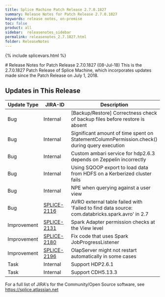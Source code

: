 ```yaml
---
title: Splice Machine Patch Release 2.7.0.1827
summary: Release Notes for Patch Release 2.7.0.1827
keywords: release notes, on-premise
toc: false
product: all
sidebar:  releasenotes_sidebar
permalink: releasenotes_2.7.1827.html
folder: ReleaseNotes
---
```

{% include splicevars.html %}
<section>
<div class="TopicContent" data-swiftype-index="true" markdown="1">
# Release Notes for Patch Release 2.7.0.1827 (08-Jul-18)
This is the 2.7.0.1827 Patch Release of Splice Machine, which incorporates updates made since the Patch Release on July 1, 2018.

## Updates in This Release
<table>
    <col width="125px" />
    <col width="125px" />
    <col />
    <thead>
        <tr>
            <th>Update Type</th>
            <th>JIRA-ID</th>
            <th>Description</th>
        </tr>
    </thead>
    <tbody>
        <tr>
            <td>Bug</td>
            <td>Internal</td>
            <td>[Backup/Restore] Correctness check of backup files before restore is absent</td>
        </tr>
        <tr>
            <td>Bug</td>
            <td>Internal</td>
            <td>Significant amount of time spent on StatementColumnPermission.check() during query execution</td>
        </tr>
        <tr>
            <td>Bug</td>
            <td>Internal</td>
            <td>Custom ambari service for hdp2.6.3 depends on Zeppelin incorrectly</td>
        </tr>
        <tr>
            <td>Bug</td>
            <td>Internal</td>
            <td>Using SQOOP export to load data from HDFS on a Kerberized cluster fails</td>
        </tr>
        <tr>
            <td>Bug</td>
            <td>Internal</td>
            <td>NPE when querying against a user view</td>
        </tr>
        <tr>
            <td>Bug</td>
            <td><a href="https://splice.atlassian.net/browse/SPLICE-2116" target="_blank">SPLICE-2116</a></td>
            <td>AVRO external table failed with 'Failed to find data source: com.databricks.spark.avro' in 2.7</td>
        </tr>
        <tr>
            <td>Improvement</td>
            <td><a href="https://splice.atlassian.net/browse/SPLICE-2131" target="_blank">SPLICE-2131</a></td>
            <td>Spark Adapter permission checks at the View level</td>
        </tr>
        <tr>
            <td>Improvement</td>
            <td><a href="https://splice.atlassian.net/browse/SPLICE-2180" target="_blank">SPLICE-2180</a></td>
            <td>Fix code that uses Spark JobProgressListener</td>
        </tr>
        <tr>
            <td>Improvement</td>
            <td><a href="https://splice.atlassian.net/browse/SPLICE-2196" target="_blank">SPLICE-2196</a></td>
            <td>OlapServer might not restart automatically in some cases</td>
        </tr>
        <tr>
            <td>Task</td>
            <td>Internal</td>
            <td>Support HDP2.6.1</td>
        </tr>
        <tr>
            <td>Task</td>
            <td>Internal</td>
            <td>Support CDH5.13.3</td>
        </tr>
    </tbody>
</table>

For a full list of JIRA's for the Community/Open Source software, see <https://splice.atlassian.net>

</div>
</section>
